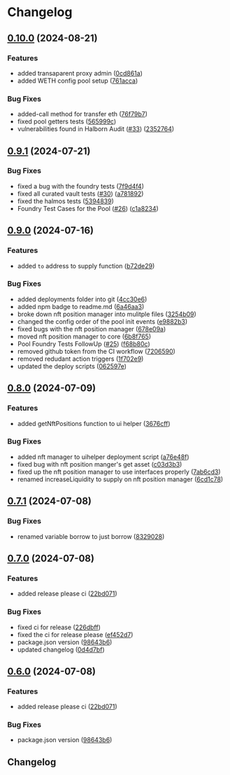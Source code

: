 # Changelog

## [0.10.0](https://github.com/zerolend/zerolend-one/compare/v0.9.1...v0.10.0) (2024-08-21)


### Features

* added transaparent proxy admin ([0cd861a](https://github.com/zerolend/zerolend-one/commit/0cd861a220975449a4c9bd16c795510927fba407))
* added WETH config pool setup ([761acca](https://github.com/zerolend/zerolend-one/commit/761accab0c7ef7f563a661b6689b9eaca72f16fc))


### Bug Fixes

* added-call method for transfer eth ([76f79b7](https://github.com/zerolend/zerolend-one/commit/76f79b790a2bbf423e3e5af440c43891f8acc951))
* fixed pool getters tests ([565999c](https://github.com/zerolend/zerolend-one/commit/565999cf3c38246e0384d6e7f676ec9ad908a5e5))
* vulnerabilities found in Halborn Audit ([#33](https://github.com/zerolend/zerolend-one/issues/33)) ([2352764](https://github.com/zerolend/zerolend-one/commit/2352764af0f31ca01c789726dbfb3c562d1222c1))

## [0.9.1](https://github.com/zerolend/zerolend-one/compare/v0.9.0...v0.9.1) (2024-07-21)


### Bug Fixes

* fixed a bug with the foundry tests ([7f9d4f4](https://github.com/zerolend/zerolend-one/commit/7f9d4f4e93d0a1f597d64931381ec53088ee5355))
* fixed all curated vault tests ([#30](https://github.com/zerolend/zerolend-one/issues/30)) ([a781892](https://github.com/zerolend/zerolend-one/commit/a78189278a764b153c6f7b593a0f1774f11e56de))
* fixed the halmos tests ([5394839](https://github.com/zerolend/zerolend-one/commit/539483992db51cb2f65e0702af071b2f86ae36ca))
* Foundry Test Cases for the Pool ([#26](https://github.com/zerolend/zerolend-one/issues/26)) ([c1a8234](https://github.com/zerolend/zerolend-one/commit/c1a82340826b950eba0865c709626ccbe0ad2f0b))

## [0.9.0](https://github.com/zerolend/zerolend-one/compare/v0.8.0...v0.9.0) (2024-07-16)


### Features

* added `to` address to supply function ([b72de29](https://github.com/zerolend/zerolend-one/commit/b72de29672dae65ea92cc8b96bce177bd30a3cbd))


### Bug Fixes

* added deployments folder into git ([4cc30e6](https://github.com/zerolend/zerolend-one/commit/4cc30e679c943d1c72bde7f86a67f2c6287d2bf8))
* added npm badge to readme.md ([6a46aa3](https://github.com/zerolend/zerolend-one/commit/6a46aa32ff8270486e5f83061816bc0f89c1257a))
* broke down nft position manager into mulitple files ([3254b09](https://github.com/zerolend/zerolend-one/commit/3254b0930d0c6fc98269a75584bc14307317d54a))
* changed the config order of the pool init events ([e9882b3](https://github.com/zerolend/zerolend-one/commit/e9882b346b7901df527e9ce8ccc948459ffab0e6))
* fixed bugs with the nft position manager ([678e09a](https://github.com/zerolend/zerolend-one/commit/678e09a26c3efd5e493aba0f8f3d6bd2a06acbef))
* moved nft position manager to core ([6b8f765](https://github.com/zerolend/zerolend-one/commit/6b8f7652059253f4181757c213e27ae597e4ed46))
* Pool Foundry Tests FollowUp ([#25](https://github.com/zerolend/zerolend-one/issues/25)) ([f68b80c](https://github.com/zerolend/zerolend-one/commit/f68b80c82de130147f506a7433e206b241a103b6))
* removed github token from the CI workflow ([7206590](https://github.com/zerolend/zerolend-one/commit/7206590b518bbf8b493b4461bf96b4abb43ea8a3))
* removed redudant action triggers ([1f702e9](https://github.com/zerolend/zerolend-one/commit/1f702e99e1f49f77291393711893d4d726f39fc0))
* updated the deploy scripts ([062597e](https://github.com/zerolend/zerolend-one/commit/062597ed4567e232d8a807a9c6bafc690a38e6e6))

## [0.8.0](https://github.com/zerolend/zerolend-one/compare/v0.7.1...v0.8.0) (2024-07-09)


### Features

* added getNftPositions function to ui helper ([3676cff](https://github.com/zerolend/zerolend-one/commit/3676cff5bd77c96cdcbc82a8feec0333aa0c0557))


### Bug Fixes

* added nft manager to uihelper deployment script ([a76e48f](https://github.com/zerolend/zerolend-one/commit/a76e48f4145e33234a83cae7fd7e9b86604d2cc4))
* fixed bug with nft position manger's get asset ([c03d3b3](https://github.com/zerolend/zerolend-one/commit/c03d3b38389f7d13a9c3f348b632e4188efc46f5))
* fixed up the nft position manager to use interfaces properly ([7ab6cd3](https://github.com/zerolend/zerolend-one/commit/7ab6cd3352973eead11f191fa8957ba58f86ff52))
* renamed increaseLiquidity to supply on nft position manager ([6cd1c78](https://github.com/zerolend/zerolend-one/commit/6cd1c782aa32a380fc81c69b7015f471e3ca03e2))

## [0.7.1](https://github.com/zerolend/zerolend-one/compare/v0.7.0...v0.7.1) (2024-07-08)


### Bug Fixes

* renamed variable borrow to just borrow ([8329028](https://github.com/zerolend/zerolend-one/commit/8329028bf0eb230e3477361bb9be850acf768700))

## [0.7.0](https://github.com/zerolend/zerolend-one/compare/v0.6.0...v0.7.0) (2024-07-08)


### Features

* added release please ci ([22bd071](https://github.com/zerolend/zerolend-one/commit/22bd071b20d881d271a2d84b923d261bb1732ff7))


### Bug Fixes

* fixed ci for release ([226dbff](https://github.com/zerolend/zerolend-one/commit/226dbffb9db2d1053cbb5926f5fd94a6e879c000))
* fixed the ci for release please ([ef452d7](https://github.com/zerolend/zerolend-one/commit/ef452d78996e62eafb6108121d6aef870ecac58d))
* package.json version ([98643b6](https://github.com/zerolend/zerolend-one/commit/98643b663d8d2c6e9ec259ccecdcc0449e1195d7))
* updated changelog ([0d4d7bf](https://github.com/zerolend/zerolend-one/commit/0d4d7bf3c3ff95c52986dcd3025ae73909a1bb41))

## [0.6.0](https://github.com/zerolend/zerolend-one/compare/v0.5.2...v0.6.0) (2024-07-08)


### Features

* added release please ci ([22bd071](https://github.com/zerolend/zerolend-one/commit/22bd071b20d881d271a2d84b923d261bb1732ff7))


### Bug Fixes

* package.json version ([98643b6](https://github.com/zerolend/zerolend-one/commit/98643b663d8d2c6e9ec259ccecdcc0449e1195d7))

## Changelog
